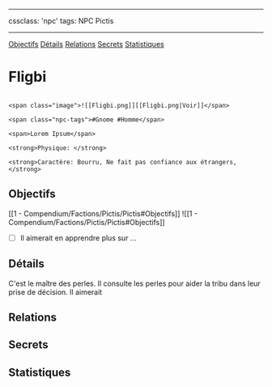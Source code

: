
---

cssclass: 'npc'
tags: NPC Pictis

---
<span class="nav">[Objectifs](#Objectifs) [Détails](#Détails)  [Relations](#Relations) [Secrets](#Secrets) [Statistiques](#Statistiques)</span>

# Fligbi

```ad-desc

<span class="image">![[Fligbi.png]][[Fligbi.png|Voir]]</span>

<span class="npc-tags">#Gnome #Homme</span>

<span>Lorem Ipsum</span>

<strong>Physique: </strong>

<strong>Caractère: Bourru, Ne fait pas confiance aux étrangers, </strong>
```

## Objectifs
<span class="tab">[[1 - Compendium/Factions/Pictis/Pictis#Objectifs]]</span>
<span class="embed-section tab">![[1 - Compendium/Factions/Pictis/Pictis#Objectifs]]</span>
- [ ] Il aimerait en apprendre plus sur ...

## Détails
C'est le maître des perles. Il consulte les perles pour aider la tribu dans leur prise de décision. Il aimerait 

## Relations

## Secrets

## Statistiques